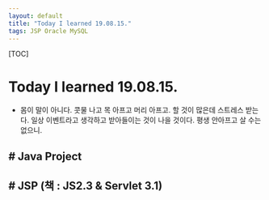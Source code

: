 ```yaml
---
layout: default
title: "Today I learned 19.08.15."
tags: JSP Oracle MySQL
---
```


[TOC]

# Today I learned 19.08.15.
- 몸이 말이 아니다. 콧물 나고 목 아프고 머리 아프고. 할 것이 많은데 스트레스 받는다. 일상 이벤트라고 생각하고 받아들이는 것이 나을 것이다. 평생 안아프고 살 수는 없으니.

## # Java Project
## # JSP (책 : JS2.3  & Servlet 3.1)
